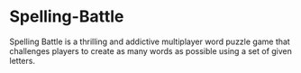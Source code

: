 # Spelling-Battle
Spelling Battle is a thrilling and addictive multiplayer word puzzle game that challenges players to create as many words as possible using a set of given letters.
